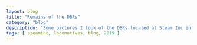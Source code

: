 ```yaml
---
layout: blog
title: "Remains of the DBRs"
category: "blog"
description: "Some pictures I took of the DBRs located at Steam Inc in Paekakariki, while on a Wellington Trip."
tags: [ steaminc, locomotives, blog, 2019 ]
---
```

